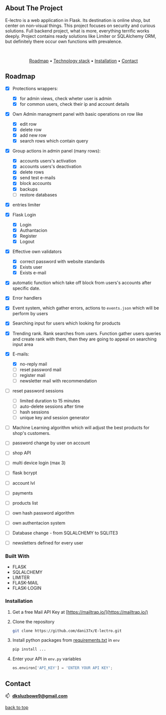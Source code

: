 ## About The Project
<a name="readme-top"></a>

E-lectro is a web application in Flask. Its destination is online shop, but  center on non-visual things. This project focuses on security and curious  solutions. Full backend project, what is more, everything terrific works deeply. Project contains ready solutions like Limiter or SQLAlchemy ORM, but definitely there occur own functions with prevalence.

<br>
<div align="center">

  [Roadmap](#roadmap) •
  [Technology stack](#technology_stack) •
  [Installation](#installation) •
  [Contact](#contact)
  
 </div>

## Roadmap

<a name="roadmap"></a>

- [x] Protections wrappers:
  - [x] for admin views, check wheter user is admin
  - [x] for common users, check their ip and account details
- [x] Own Admin managment panel with basic operations on row like
  - [x] edit row
  - [x] delete row
  - [x] add new row
  - [x] search rows which contain query
- [x] Group actions in admin panel (many rows):
  - [x] accounts users's activation
  - [x] accounts users's deactivation
  - [x] delete rows
  - [x] send test e-mails
  - [x] block accounts
  - [x] backups
  - [ ] restore databases
- [x] entries limiter 
- [x] Flask Login
  - [x] Login
  - [x] Authantacion
  - [x] Register
  - [x] Logout
- [x] Effective own validators
  - [x] correct password with website standards
  - [x] Exists user
  - [x] Exists e-mail
- [x] automatic function which take off block from users's accounts after specific date.
- [x] Error handlers
- [x] Event system, which gather errors, actions to `events.json` which will be perform by users
- [x] Searching input for users which looking for products
- [x] Trending rank. Rank searches from users. Function gather users queries and create rank with them, then they are going to appeal on searching input area
- [x] E-mails:
  - [x] no-reply mail
  - [ ] reset password mail
  - [ ] register mail
  - [ ] newsletter mail with recommendation
- [ ] reset password sessions  
  - [ ] limited duration to 15 minutes
  - [ ] auto-delete sessions after time
  - [ ] hash sessions
  - [ ] unique key and session generator
- [ ] Machine Learning algorithm which will adjust the best products for shop's customers.
- [ ] password change by user on account
- [ ] shop API
- [ ] multi device login (max 3)
- [ ] flask bcrypt
- [ ] account lvl
- [ ] payments
- [ ] products list
- [ ] own hash password algorithm
- [ ] own authentacion system
- [ ] Database change - from SQLALCHEMY to SQLITE3
- [ ] newsletters defined for every user
 

### Built With
<a name="technology_stack"></a>
* FLASK
* SQLALCHEMY
* LIMITER
* FLASK-MAIL
* FLASK-LOGIN


### Installation
<a name="installation"></a>

1. Get a free Mail API Key at [https://mailtrap.io/](https://mailtrap.io/)

2. Clone the repository
   ```sh
   git clone https://github.com/dani37x/E-lectro.git
   ```
3. Install python packages from [requirements.txt](https://github.com/dani37x/E-lectro/blob/master/requirements.txt) in `env`
   ```sh
   pip install ...
   ```
4. Enter your API in `env.py` variables
   ```python
   os.environ['API_KEY'] = 'ENTER YOUR API KEY';
   ```



## Contact
<a name="contact"></a>
📫&nbsp;  **dksluzbowe9@gmail.com**



<p align="left"><a href="#readme-top">back to top</a></p>
